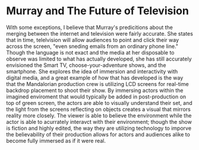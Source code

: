 # Murray and The Future of Television
<p> With some exceptions, I believe that Murray's predicitions about the merging between the internet and television were fairly accurate. She states that in time, telelvision will allow audiences to point and click their way across the screen, "even sneding emails from an ordinary phone line." Though the language is not exact and the media at her disposable to observe was limited to what has actually developed, she has still accurately envisioned the Smart TV, choose-your-adventure shows, and the smartphone. She explores the idea of immersion and interactivity with digital media, and a great example of how that has developed is the way that the Mandalorian production crew is utilizing LCD screens for real-time backdrop placement to shoot their show. By immersing actors within the imagined enviroment that would typically be added in post-production on top of green screen, the actors are able to visually understand their set, and the light from the screens reflecting on objects creates a visual that mirrors reality more closely. The viewer is able to believe the environment while the actor is able to acurrately interavct with their environment; though the show is fiction and highly edited, the way they are utilizing technology to imporve the believability of their production allows for actors and audiences alike to become fully immersed as if it were real. 
